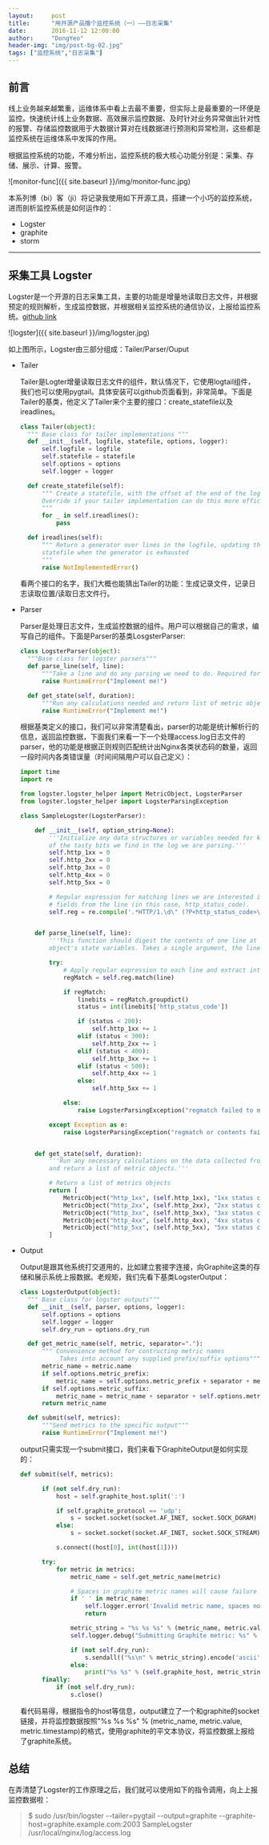 ```yaml
---
layout:     post
title:      "用开源产品撸个监控系统（一）——日志采集"
date:       2016-11-12 12:00:00
author:     "DongYeo"
header-img: "img/post-bg-02.jpg"
tags: ["监控系统","日志采集"]
---
```



## 前言

线上业务越来越繁重，运维体系中看上去最不重要，但实际上是最重要的一环便是监控。快速统计线上业务数据、高效展示监控数据、及时针对业务异常做出针对性的报警、存储监控数据用于大数据计算对在线数据进行预测和异常检测，这些都是监控系统在运维体系中发挥的作用。

根据监控系统的功能，不难分析出，监控系统的极大核心功能分别是：采集、存储、展示、计算、报警。

![monitor-func]({{ site.baseurl }}/img/monitor-func.jpg)

本系列博（bi）客（ji）将记录我使用如下开源工具，搭建一个小巧的监控系统，进而剖析监控系统是如何运作的：

- Logster
- graphite
- storm

---

## 采集工具 Logster

Logster是一个开源的日志采集工具，主要的功能是增量地读取日志文件，并根据预定的规则解析，生成监控数据，并根据相关监控系统的通信协议，上报给监控系统。[github link](https://github.com/etsy/logster)

![logster]({{ site.baseurl }}/img/logster.jpg)

如上图所示，Logster由三部分组成：Tailer/Parser/Ouput

- Tailer

  Tailer是Logter增量读取日志文件的组件，默认情况下，它使用logtail组件，我们也可以使用pygtail。具体安装可以github页面看到，非常简单。下面是Tailer的基类，他定义了Tailer来个主要的接口：create_statefile以及ireadlines。

  ``` python
  class Tailer(object):
    """ Base class for tailer implementations """
    def __init__(self, logfile, statefile, options, logger):
        self.logfile = logfile
        self.statefile = statefile
        self.options = options
        self.logger = logger

    def create_statefile(self):
        """ Create a statefile, with the offset of the end of the log file.
        Override if your tailer implementation can do this more efficiently
        """
        for _ in self.ireadlines():
            pass

    def ireadlines(self):
        """ Return a generator over lines in the logfile, updating the
        statefile when the generator is exhausted
        """
        raise NotImplementedError()
  ```
  看两个接口的名字，我们大概也能猜出Tailer的功能：生成记录文件，记录日志读取位置/读取日志文件行。

- Parser

  Parser是处理日志文件，生成监控数据的组件。用户可以根据自己的需求，编写自己的组件。下面是Parser的基类LosgsterParser:

  ```python
  class LogsterParser(object):
    """Base class for logster parsers"""
    def parse_line(self, line):
        """Take a line and do any parsing we need to do. Required for parsers"""
        raise RuntimeError("Implement me!")

    def get_state(self, duration):
        """Run any calculations needed and return list of metric objects"""
        raise RuntimeError("Implement me!")
  ```

  根据基类定义的接口，我们可以非常清楚看出，parser的功能是统计解析行的信息，返回监控数据，下面我们来看一下一个处理access.log日志文件的parser，他的功能是根据正则规则匹配统计出Nginx各类状态码的数量，返回一段时间内各类错误量（时间间隔用户可以自己定义）：

  ```python
  import time
  import re

  from logster.logster_helper import MetricObject, LogsterParser
  from logster.logster_helper import LogsterParsingException

  class SampleLogster(LogsterParser):

      def __init__(self, option_string=None):
          '''Initialize any data structures or variables needed for keeping track
          of the tasty bits we find in the log we are parsing.'''
          self.http_1xx = 0
          self.http_2xx = 0
          self.http_3xx = 0
          self.http_4xx = 0
          self.http_5xx = 0

          # Regular expression for matching lines we are interested in, and capturing
          # fields from the line (in this case, http_status_code).
          self.reg = re.compile('.*HTTP/1.\d\" (?P<http_status_code>\d{3}) .*')


      def parse_line(self, line):
          '''This function should digest the contents of one line at a time, updating
          object's state variables. Takes a single argument, the line to be parsed.'''

          try:
              # Apply regular expression to each line and extract interesting bits.
              regMatch = self.reg.match(line)

              if regMatch:
                  linebits = regMatch.groupdict()
                  status = int(linebits['http_status_code'])

                  if (status < 200):
                      self.http_1xx += 1
                  elif (status < 300):
                      self.http_2xx += 1
                  elif (status < 400):
                      self.http_3xx += 1
                  elif (status < 500):
                      self.http_4xx += 1
                  else:
                      self.http_5xx += 1

              else:
                  raise LogsterParsingException("regmatch failed to match")

          except Exception as e:
              raise LogsterParsingException("regmatch or contents failed with %s" % e)


      def get_state(self, duration):
          '''Run any necessary calculations on the data collected from the logs
          and return a list of metric objects.'''

          # Return a list of metrics objects
          return [
              MetricObject("http_1xx", (self.http_1xx), "1xx status code count"),
              MetricObject("http_2xx", (self.http_2xx), "2xx status code count"),
              MetricObject("http_3xx", (self.http_3xx), "3xx status code count"),
              MetricObject("http_4xx", (self.http_4xx), "4xx status code count"),
              MetricObject("http_5xx", (self.http_5xx), "5xx status code count"),
          ]
  ```

- Output

  Output是跟其他系统打交道用的，比如建立套接字连接，向Graphite这类的存储和展示系统上报数据。老规矩，我们先看下基类LogsterOutput：

  ```python
  class LogsterOutput(object):
    """ Base class for logster outputs"""
    def __init__(self, parser, options, logger):
        self.options = options
        self.logger = logger
        self.dry_run = options.dry_run

    def get_metric_name(self, metric, separator="."):
        """ Convenience method for contructing metric names
             Takes into account any supplied prefix/suffix options"""
        metric_name = metric.name
        if self.options.metric_prefix:
            metric_name = self.options.metric_prefix + separator + metric_name
        if self.options.metric_suffix:
            metric_name = metric_name + separator + self.options.metric_suffix
        return metric_name

    def submit(self, metrics):
        """Send metrics to the specific output"""
        raise RuntimeError("Implement me!")
  ```
  output只需实现一个submit接口，我们来看下GraphiteOutput是如何实现的：

  ```python
  def submit(self, metrics):

        if (not self.dry_run):
            host = self.graphite_host.split(':')

            if self.graphite_protocol == 'udp':
                s = socket.socket(socket.AF_INET, socket.SOCK_DGRAM)
            else:
                s = socket.socket(socket.AF_INET, socket.SOCK_STREAM)

            s.connect((host[0], int(host[1])))

        try:
            for metric in metrics:
                metric_name = self.get_metric_name(metric)

                # Spaces in graphite metric names will cause failure
                if ' ' in metric_name:
                    self.logger.error('Invalid metric name, spaces not allowed')
                    return

                metric_string = "%s %s %s" % (metric_name, metric.value, metric.timestamp)
                self.logger.debug("Submitting Graphite metric: %s" % metric_string)

                if (not self.dry_run):
                    s.sendall(("%s\n" % metric_string).encode('ascii'))
                else:
                    print("%s %s" % (self.graphite_host, metric_string))
        finally:
            if (not self.dry_run):
                s.close()
  ```
  看代码易得，根据指令的host等信息，output建立了一个和graphite的socket链接，并将监控数据按照"%s %s %s" % (metric_name, metric.value, metric.timestamp)的格式，使用graphite的平文本协议，将监控数据上报给了graphite系统。

## 总结

在弄清楚了Logster的工作原理之后，我们就可以使用如下的指令调用，向上上报监控数据啦：

> $ sudo /usr/bin/logster --tailer=pygtail --output=graphite --graphite-host=graphite.example.com:2003 SampleLogster /usr/local/nginx/log/access.log
